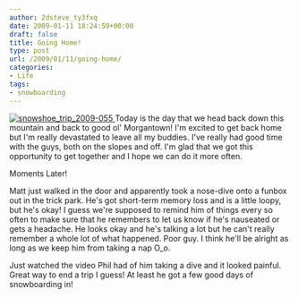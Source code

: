 ```yaml
---
author: 2dsteve_ty3fxq
date: 2009-01-11 18:24:59+00:00
draft: false
title: Going Home!
type: post
url: /2009/01/11/going-home/
categories:
- Life
tags:
- snowboarding
---
```


[![snowshoe_trip_2009-055](http://www.bitsandbinary.com/wp-content/uploads/2009/01/snowshoe_trip_2009-055-150x150.jpg)
](http://www.bitsandbinary.com/wp-content/uploads/2009/01/snowshoe_trip_2009-055.jpg)Today is the day that we head back down this mountain and back to good ol' Morgantown! I'm excited to get back home but I'm really devastated to leave all my buddies. I've really had good time with the guys, both on the slopes and off. I'm glad that we got this opportunity to get together and I hope we can do it more often.

Moments Later!

Matt just walked in the door and apparently took a nose-dive onto a funbox out in the trick park. He's got short-term memory loss and is a little loopy, but he's okay! I guess we're supposed to remind him of things every so often to make sure that he remembers to let us know if he's nauseated or gets a headache. He looks okay and he's talking a lot but he can't really remember a whole lot of what happened. Poor guy. I think he'll be alright as long as we keep him from taking a nap O_o.

Just watched the video Phil had of him taking a dive and it looked painful. Great way to end a trip I guess! At least he got a few good days of snowboarding in!
